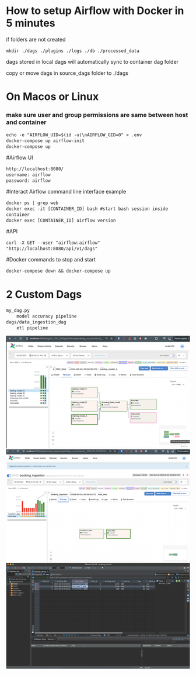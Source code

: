 # How to setup Airflow with Docker in 5 minutes
 if folders are not created

    mkdir ./dags ./plugins ./logs ./db ./processed_data

dags stored in local dags will automatically sync to container dag folder

copy or move dags in source_dags folder to ./dags

# On Macos or Linux
### make sure user and group permissions are same between host and container
 
    echo -e "AIRFLOW_UID=$(id -u)\nAIRFLOW_GID=0" > .env
    docker-compose up airflow-init
    docker-compose up

#Airflow UI
    
    http://localhost:8080/ 
    username: airflow
    password: airflow

#Interact Airflow command line interface example
    
    docker ps | grep web
    docker exec -it [CONTAINER_ID] bash #start bash session inside container
    docker exec [CONTAINER_ID] airflow version

#API

    curl -X GET --user "airflow:airflow" "http://localhost:8080/api/v1/dags"

#Docker commands to stop and start

    docker-compose down && docker-compose up

# 2 Custom Dags
    my_dag.py
        model accuracy pipeline
    dags/data_ingestion_dag
        etl pipeline


![Alt text](images/screenshot.png?raw=true "Airflow UI DAG")
![Alt text](images/booking.png?raw=true "ETL Client Hotel Booking")
![Alt text](images/dbeaver.png?raw=true "DBEaver")
